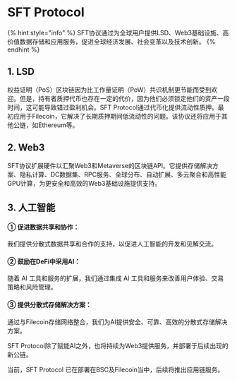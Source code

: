 # SFT Protocol

{% hint style="info" %}
SFT协议通过为全球⽤户提供LSD、Web3基础设施、⾼价值数据存储和应⽤服务，促进全球经济发展、社会变革以及技术创新。
{% endhint %}

## **1. LSD**

权益证明（PoS）区块链因为比工作量证明（PoW）共识机制更节能而受到欢迎。但是，持有者质押代币也存在一定的代价，因为他们必须锁定他们的资产一段时间，这可能导致错过盈利机会。SFT Protocol通过代币化提供流动性质押。最初应用于Filecoin，它解决了长期质押期间低流动性的问题。该协议还将应用于其他公链，如Ethereum等。

## 2. Web3

SFT协议扩展硬件以汇聚Web3和Metaverse的区块链API。它提供存储解决方案、隐私计算、DC数据集、RPC服务、全球分布、自动扩展、多云聚合和高性能GPU计算，为更安全和高效的Web3基础设施提供支持。

## 3. 人工智能

#### ① 促进数据共享和协作：

我们提供分散式数据共享和合作的支持，以促进人工智能的开发和见解交流。

#### ② 鼓励在DeFi中采用AI：

随着 AI 工具和服务的扩展，我们通过集成 AI 工具和服务来改善用户体验、交易策略和风险管理。

#### ③ 提供分散式存储解决方案：

通过与Filecoin存储网络整合，我们为AI提供安全、可靠、高效的分散式存储解决方案。

SFT Protocol除了赋能AI之外，也将持续为Web3提供服务，并部署于后续出现的新公链。



当前，SFT Protocol 已在部署在BSC及Filecoin当中，后续将推出应用链服务。
